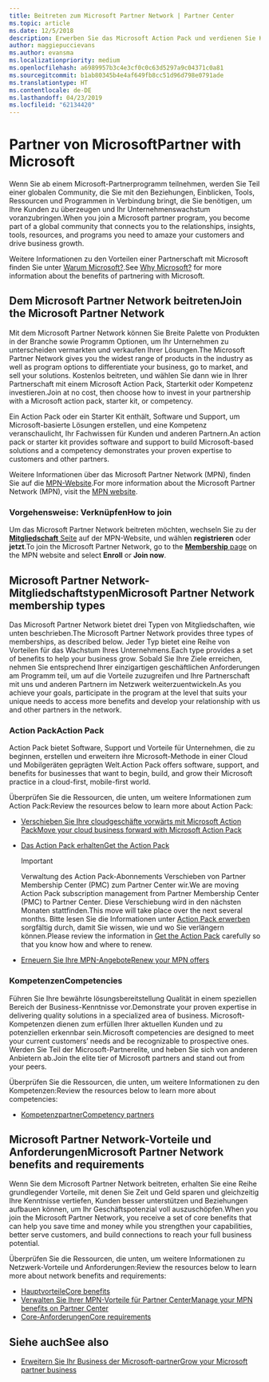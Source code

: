 ```yaml
---
title: Beitreten zum Microsoft Partner Network | Partner Center
ms.topic: article
ms.date: 12/5/2018
description: Erwerben Sie das Microsoft Action Pack und verdienen Sie Kompetenzen im Partner Center
author: maggiepuccievans
ms.author: evansma
ms.localizationpriority: medium
ms.openlocfilehash: a6989957b3c4e3cf0c0c63d5297a9c04371c0a81
ms.sourcegitcommit: b1ab80345b4e4af649fb8cc51d96d798e0791ade
ms.translationtype: HT
ms.contentlocale: de-DE
ms.lasthandoff: 04/23/2019
ms.locfileid: "62134420"
---
```

<!-- Note from Maggie on Dec 5, 2018: I can no longer tell what purpose this article serves. I'm going to redirect it to the mpn-overview.md topic and move the relevant information there. In the interim, I've copied and pasted the content from the MPN overview topic into this one in case anyone out there has it bookmarked.
-->

# <a name="partner-with-microsoft"></a><span data-ttu-id="45674-103">Partner von Microsoft</span><span class="sxs-lookup"><span data-stu-id="45674-103">Partner with Microsoft</span></span>

<span data-ttu-id="45674-104">Wenn Sie ab einem Microsoft-Partnerprogramm teilnehmen, werden Sie Teil einer globalen Community, die Sie mit den Beziehungen, Einblicken, Tools, Ressourcen und Programmen in Verbindung bringt, die Sie benötigen, um Ihre Kunden zu überzeugen und Ihr Unternehmenswachstum voranzubringen.</span><span class="sxs-lookup"><span data-stu-id="45674-104">When you join a Microsoft partner program, you become part of a global community that connects you to the relationships, insights, tools, resources, and programs you need to amaze your customers and drive business growth.</span></span>

<span data-ttu-id="45674-105">Weitere Informationen zu den Vorteilen einer Partnerschaft mit Microsoft finden Sie unter [Warum Microsoft?](https://partner.microsoft.com/business-opportunities/why-microsoft).</span><span class="sxs-lookup"><span data-stu-id="45674-105">See [Why Microsoft?](https://partner.microsoft.com/business-opportunities/why-microsoft) for more information about the benefits of partnering with Microsoft.</span></span> 

## <a name="join-the-microsoft-partner-network"></a><span data-ttu-id="45674-106">Dem Microsoft Partner Network beitreten</span><span class="sxs-lookup"><span data-stu-id="45674-106">Join the Microsoft Partner Network</span></span>

<!-- 12/5/18 The content below was copied and pasted directly from the Membership page of the MPN site (https://partner.microsoft.com/en-us/membership)-->

<span data-ttu-id="45674-107">Mit dem Microsoft Partner Network können Sie Breite Palette von Produkten in der Branche sowie Programm Optionen, um Ihr Unternehmen zu unterscheiden vermarkten und verkaufen Ihrer Lösungen.</span><span class="sxs-lookup"><span data-stu-id="45674-107">The Microsoft Partner Network gives you the widest range of products in the industry as well as program options to differentiate your business, go to market, and sell your solutions.</span></span> <span data-ttu-id="45674-108">Kostenlos beitreten, und wählen Sie dann wie in Ihrer Partnerschaft mit einem Microsoft Action Pack, Starterkit oder Kompetenz investieren.</span><span class="sxs-lookup"><span data-stu-id="45674-108">Join at no cost, then choose how to invest in your partnership with a Microsoft action pack, starter kit, or competency.</span></span>

<span data-ttu-id="45674-109">Ein Action Pack oder ein Starter Kit enthält, Software und Support, um Microsoft-basierte Lösungen erstellen, und eine Kompetenz veranschaulicht, Ihr Fachwissen für Kunden und anderen Partnern.</span><span class="sxs-lookup"><span data-stu-id="45674-109">An action pack or starter kit provides software and support to build Microsoft-based solutions and a competency demonstrates your proven expertise to customers and other partners.</span></span>

<span data-ttu-id="45674-110">Weitere Informationen über das Microsoft Partner Network (MPN), finden Sie auf die [MPN-Website](https://partner.microsoft.com/commercial).</span><span class="sxs-lookup"><span data-stu-id="45674-110">For more information about the Microsoft Partner Network (MPN), visit the [MPN website](https://partner.microsoft.com/commercial).</span></span>

### <a name="how-to-join"></a><span data-ttu-id="45674-111">Vorgehensweise: Verknüpfen</span><span class="sxs-lookup"><span data-stu-id="45674-111">How to join</span></span>

<span data-ttu-id="45674-112">Um das Microsoft Partner Network beitreten möchten, wechseln Sie zu der [ **Mitgliedschaft** Seite](https://partner.microsoft.com/membership) auf der MPN-Website, und wählen **registrieren** oder **jetzt**.</span><span class="sxs-lookup"><span data-stu-id="45674-112">To join the Microsoft Partner Network, go to the [**Membership** page](https://partner.microsoft.com/membership) on the MPN website and select **Enroll** or **Join now**.</span></span>

## <a name="microsoft-partner-network-membership-types"></a><span data-ttu-id="45674-113">Microsoft Partner Network-Mitgliedschaftstypen</span><span class="sxs-lookup"><span data-stu-id="45674-113">Microsoft Partner Network membership types</span></span>

<!-- 12/5/18 The content below was copied and pasted directly from the Membership pages of the MPN site (https://partner.microsoft.com/en-us/membership)-->

<span data-ttu-id="45674-114">Das Microsoft Partner Network bietet drei Typen von Mitgliedschaften, wie unten beschrieben.</span><span class="sxs-lookup"><span data-stu-id="45674-114">The Microsoft Partner Network provides three types of memberships, as described below.</span></span> <span data-ttu-id="45674-115">Jeder Typ bietet eine Reihe von Vorteilen für das Wachstum Ihres Unternehmens.</span><span class="sxs-lookup"><span data-stu-id="45674-115">Each type provides a set of benefits to help your business grow.</span></span> <span data-ttu-id="45674-116">Sobald Sie Ihre Ziele erreichen, nehmen Sie entsprechend Ihrer einzigartigen geschäftlichen Anforderungen am Programm teil, um auf die Vorteile zuzugreifen und Ihre Partnerschaft mit uns und anderen Partnern im Netzwerk weiterzuentwickeln.</span><span class="sxs-lookup"><span data-stu-id="45674-116">As you achieve your goals, participate in the program at the level that suits your unique needs to access more benefits and develop your relationship with us and other partners in the network.</span></span>

### <a name="action-pack"></a><span data-ttu-id="45674-117">Action Pack</span><span class="sxs-lookup"><span data-stu-id="45674-117">Action Pack</span></span>

<span data-ttu-id="45674-118">Action Pack bietet Software, Support und Vorteile für Unternehmen, die zu beginnen, erstellen und erweitern ihre Microsoft-Methode in einer Cloud und Mobilgeräten geprägten Welt.</span><span class="sxs-lookup"><span data-stu-id="45674-118">Action Pack offers software, support, and benefits for businesses that want to begin, build, and grow their Microsoft practice in a cloud-first, mobile-first world.</span></span> 

<span data-ttu-id="45674-119">Überprüfen Sie die Ressourcen, die unten, um weitere Informationen zum Action Pack:</span><span class="sxs-lookup"><span data-stu-id="45674-119">Review the resources below to learn more about Action Pack:</span></span>

- [<span data-ttu-id="45674-120">Verschieben Sie Ihre cloudgeschäfte vorwärts mit Microsoft Action Pack</span><span class="sxs-lookup"><span data-stu-id="45674-120">Move your cloud business forward with Microsoft Action Pack</span></span>](https://partner.microsoft.com/membership/action-pack)
- [<span data-ttu-id="45674-121">Das Action Pack erhalten</span><span class="sxs-lookup"><span data-stu-id="45674-121">Get the Action Pack</span></span>](mpn-get-action-pack.md)
  
    >[!IMPORTANT]
    ><span data-ttu-id="45674-122">Verwaltung des Action Pack-Abonnements Verschieben von Partner Membership Center (PMC) zum Partner Center wir.</span><span class="sxs-lookup"><span data-stu-id="45674-122">We are moving Action Pack subscription management from Partner Membership Center (PMC) to Partner Center.</span></span> <span data-ttu-id="45674-123">Diese Verschiebung wird in den nächsten Monaten stattfinden.</span><span class="sxs-lookup"><span data-stu-id="45674-123">This move will take place over the next several months.</span></span> <span data-ttu-id="45674-124">Bitte lesen Sie die Informationen unter [Action Pack erwerben](mpn-get-action-pack.md) sorgfältig durch, damit Sie wissen, wie und wo Sie verlängern können.</span><span class="sxs-lookup"><span data-stu-id="45674-124">Please review the information in [Get the Action Pack](mpn-get-action-pack.md) carefully so that you know how and where to renew.</span></span>  

- [<span data-ttu-id="45674-125">Erneuern Sie Ihre MPN-Angebote</span><span class="sxs-lookup"><span data-stu-id="45674-125">Renew your MPN offers</span></span>](renew-mpn-offers.md)

### <a name="competencies"></a><span data-ttu-id="45674-126">Kompetenzen</span><span class="sxs-lookup"><span data-stu-id="45674-126">Competencies</span></span>

<span data-ttu-id="45674-127">Führen Sie Ihre bewährte lösungsbereitstellung Qualität in einem speziellen Bereich der Business-Kenntnisse vor.</span><span class="sxs-lookup"><span data-stu-id="45674-127">Demonstrate your proven expertise in delivering quality solutions in a specialized area of business.</span></span> <span data-ttu-id="45674-128">Microsoft-Kompetenzen dienen zum erfüllen Ihrer aktuellen Kunden und zu potenziellen erkennbar sein.</span><span class="sxs-lookup"><span data-stu-id="45674-128">Microsoft competencies are designed to meet your current customers’ needs and be recognizable to prospective ones.</span></span> <span data-ttu-id="45674-129">Werden Sie Teil der Microsoft-Partnerelite, und heben Sie sich von anderen Anbietern ab.</span><span class="sxs-lookup"><span data-stu-id="45674-129">Join the elite tier of Microsoft partners and stand out from your peers.</span></span>

<span data-ttu-id="45674-130">Überprüfen Sie die Ressourcen, die unten, um weitere Informationen zu den Kompetenzen:</span><span class="sxs-lookup"><span data-stu-id="45674-130">Review the resources below to learn more about competencies:</span></span>

- [<span data-ttu-id="45674-131">Kompetenzpartner</span><span class="sxs-lookup"><span data-stu-id="45674-131">Competency partners</span></span>](https://partner.microsoft.com/membership/competencies)

## <a name="microsoft-partner-network-benefits-and-requirements"></a><span data-ttu-id="45674-132">Microsoft Partner Network-Vorteile und Anforderungen</span><span class="sxs-lookup"><span data-stu-id="45674-132">Microsoft Partner Network benefits and requirements</span></span>

<span data-ttu-id="45674-133">Wenn Sie dem Microsoft Partner Network beitreten, erhalten Sie eine Reihe grundlegender Vorteile, mit denen Sie Zeit und Geld sparen und gleichzeitig Ihre Kenntnisse vertiefen, Kunden besser unterstützen und Beziehungen aufbauen können, um Ihr Geschäftspotenzial voll auszuschöpfen.</span><span class="sxs-lookup"><span data-stu-id="45674-133">When you join the Microsoft Partner Network, you receive a set of core benefits that can help you save time and money while you strengthen your capabilities, better serve customers, and build connections to reach your full business potential.</span></span>

<span data-ttu-id="45674-134">Überprüfen Sie die Ressourcen, die unten, um weitere Informationen zu Netzwerk-Vorteile und Anforderungen:</span><span class="sxs-lookup"><span data-stu-id="45674-134">Review the resources below to learn more about network benefits and requirements:</span></span>

- [<span data-ttu-id="45674-135">Hauptvorteile</span><span class="sxs-lookup"><span data-stu-id="45674-135">Core benefits</span></span>](https://partner.microsoft.com/en-us/membership/core-benefits#simple-tab-content-1)
- [<span data-ttu-id="45674-136">Verwalten Sie Ihrer MPN-Vorteile für Partner Center</span><span class="sxs-lookup"><span data-stu-id="45674-136">Manage your MPN benefits on Partner Center</span></span>](manage-your-partner-network-benefits.md)
- [<span data-ttu-id="45674-137">Core-Anforderungen</span><span class="sxs-lookup"><span data-stu-id="45674-137">Core requirements</span></span>](https://partner.microsoft.com/en-us/membership/core-benefits#simple-tab-content-2)

## <a name="see-also"></a><span data-ttu-id="45674-138">Siehe auch</span><span class="sxs-lookup"><span data-stu-id="45674-138">See also</span></span>
- [<span data-ttu-id="45674-139">Erweitern Sie Ihr Business der Microsoft-partner</span><span class="sxs-lookup"><span data-stu-id="45674-139">Grow your Microsoft partner business</span></span>](grow-your-business.md)
